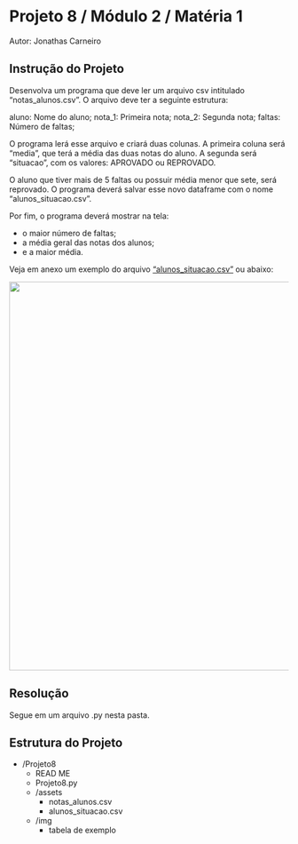 # Projeto 8 / Módulo 2 / Matéria 1

Autor: Jonathas Carneiro

## Instrução do Projeto

Desenvolva um programa que deve ler um arquivo csv intitulado “notas_alunos.csv”. O arquivo deve ter a seguinte estrutura:

aluno: Nome do aluno;
nota_1: Primeira nota;
nota_2: Segunda nota;
faltas: Número de faltas;

O programa lerá esse arquivo e criará duas colunas. A primeira coluna será “media”, que terá a média das duas notas do aluno. A segunda será “situacao”, com os valores: APROVADO ou REPROVADO.

O aluno que tiver mais de 5 faltas ou possuir média menor que sete, será reprovado. O programa deverá salvar esse novo dataframe com o nome “alunos_situacao.csv”.

Por fim, o programa deverá mostrar na tela:

- o maior número de faltas;
- a média geral das notas dos alunos;
- e a maior média.

Veja em anexo um exemplo do arquivo <a href="https://drive.google.com/file/d/1DBjw0RuLmmu9D9E15jxnbmX8kkHuyYvO/view">“alunos_situacao.csv”</a> ou abaixo:

<img src="https://user-images.githubusercontent.com/97403639/181507058-d950ecc4-a62a-4705-aedc-b92860e28659.png" width="700px">

## Resolução

Segue em um arquivo .py nesta pasta.

## Estrutura do Projeto

- /Projeto8
  - READ ME
  - Projeto8.py
  - /assets
    - notas_alunos.csv
    - alunos_situacao.csv
  - /img
    - tabela de exemplo
